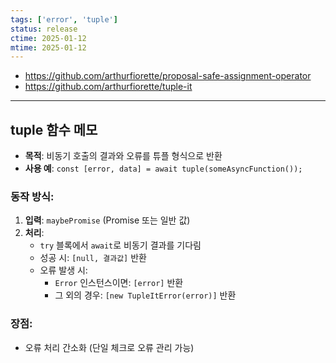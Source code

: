 ```yaml
---
tags: ['error', 'tuple']
status: release
ctime: 2025-01-12
mtime: 2025-01-12
---
```


- https://github.com/arthurfiorette/proposal-safe-assignment-operator
- https://github.com/arthurfiorette/tuple-it

---

## tuple 함수 메모

- **목적**: 비동기 호출의 결과와 오류를 튜플 형식으로 반환
- **사용 예**: `const [error, data] = await tuple(someAsyncFunction());`

### 동작 방식:

1. **입력**: `maybePromise` (Promise 또는 일반 값)
2. **처리**:
   - `try` 블록에서 `await`로 비동기 결과를 기다림
   - 성공 시: `[null, 결과값]` 반환
   - 오류 발생 시:
     - `Error` 인스턴스이면: `[error]` 반환
     - 그 외의 경우: `[new TupleItError(error)]` 반환

### 장점:

- 오류 처리 간소화 (단일 체크로 오류 관리 가능)
